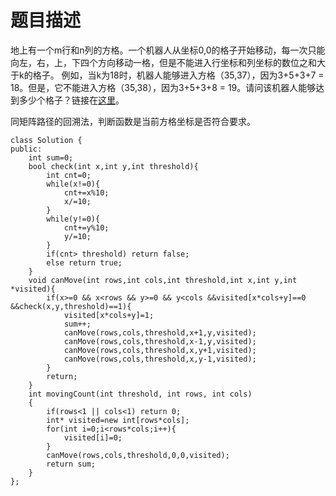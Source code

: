 # 题目描述
地上有一个m行和n列的方格。一个机器人从坐标0,0的格子开始移动，每一次只能向左，右，上，下四个方向移动一格，但是不能进入行坐标和列坐标的数位之和大于k的格子。 例如，当k为18时，机器人能够进入方格（35,37），因为3+5+3+7 = 18。但是，它不能进入方格（35,38），因为3+5+3+8 = 19。请问该机器人能够达到多少个格子？链接在[这里](https://www.nowcoder.com/practice/6e5207314b5241fb83f2329e89fdecc8?tpId=13&tqId=11219&tPage=4&rp=4&ru=/ta/coding-interviews&qru=/ta/coding-interviews/question-ranking)。

同矩阵路径的回溯法，判断函数是当前方格坐标是否符合要求。
```
class Solution {
public:
    int sum=0;
    bool check(int x,int y,int threshold){
        int cnt=0;
        while(x!=0){
            cnt+=x%10;
            x/=10;
        }
        while(y!=0){
            cnt+=y%10;
            y/=10;
        }
        if(cnt> threshold) return false;
        else return true;
    }
    void canMove(int rows,int cols,int threshold,int x,int y,int *visited){
        if(x>=0 && x<rows && y>=0 && y<cols &&visited[x*cols+y]==0 &&check(x,y,threshold)==1){
            visited[x*cols+y]=1;
            sum++;
            canMove(rows,cols,threshold,x+1,y,visited);
            canMove(rows,cols,threshold,x-1,y,visited);
            canMove(rows,cols,threshold,x,y+1,visited);
            canMove(rows,cols,threshold,x,y-1,visited);
        }
        return;
    }
    int movingCount(int threshold, int rows, int cols)
    {
        if(rows<1 || cols<1) return 0;
        int* visited=new int[rows*cols];
        for(int i=0;i<rows*cols;i++){
            visited[i]=0;
        }
        canMove(rows,cols,threshold,0,0,visited);
        return sum;
    }
};
```